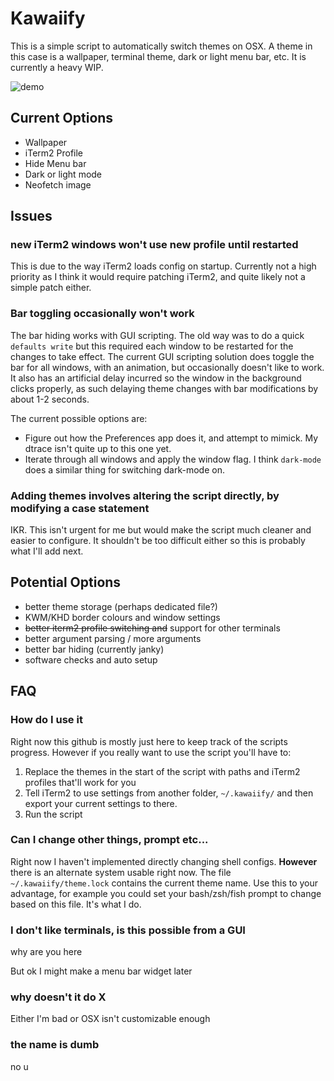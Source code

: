 # Kawaiify

This is a simple script to automatically switch themes on OSX.
A theme in this case is a wallpaper, terminal theme, dark or
light menu bar, etc. It is currently a heavy WIP.

![demo](script-demo.gif)

## Current Options
* Wallpaper
* iTerm2 Profile
* Hide Menu bar
* Dark or light mode
* Neofetch image

## Issues
### new iTerm2 windows won't use new profile until restarted
This is due to the way iTerm2 loads config on startup. Currently not a high
priority as I think it would require patching iTerm2, and quite likely not a
simple patch either.

### Bar toggling occasionally won't work
The bar hiding works with GUI scripting. The old way was to do a 
quick `defaults write` but this required each window to be restarted for the
changes to take effect. The current GUI scripting solution does toggle the bar
for all windows, with an animation, but occasionally doesn't like to work. It
also has an artificial delay incurred so the window in the background clicks
properly, as such delaying theme changes with bar modifications by about 1-2
seconds.

The current possible options are:
* Figure out how the Preferences app does it, and attempt to mimick. My dtrace isn't quite
up to this one yet.
* Iterate through all windows and apply the window flag. I think `dark-mode`
does a similar thing for switching dark-mode on.

### Adding themes involves altering the script directly, by modifying a case statement
IKR. This isn't urgent for me but would make the script much cleaner and
easier to configure. It shouldn't be too difficult either so this is probably
what I'll add next.

## Potential Options
* better theme storage (perhaps dedicated file?)
* KWM/KHD border colours and window settings
* ~~better iterm2 profile switching and~~ support for other terminals
* better argument parsing / more arguments
* better bar hiding (currently janky)
* software checks and auto setup

## FAQ
### How do I use it
Right now this github is mostly just here to keep track of the scripts progress.
However if you really want to use the script you'll have to:
1. Replace the themes in the start of the script with paths and iTerm2 profiles 
that'll work for you
2. Tell iTerm2 to use settings from another folder, `~/.kawaiify/` and then export
your current settings to there.
3. Run the script

### Can I change other things, prompt etc...
Right now I haven't implemented directly changing shell configs. **However** there
is an alternate system usable right now. The file `~/.kawaiify/theme.lock` contains
the current theme name. Use this to your advantage, for example you could set your
bash/zsh/fish prompt to change based on this file. It's what I do.

### I don't like terminals, is this possible from a GUI
why are you here

But ok I might make a menu bar widget later

### why doesn't it do X
Either I'm bad or OSX isn't customizable enough

### the name is dumb
no u
